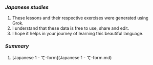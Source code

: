 ### ***Japanese studies***

1. These lessons and their respective exercises were generated using Grok.
2. I understand that these data is free to use, share and edit.
3. I hope it helps in your journey of learning this beautiful language.

### ***Summary***

1. [Japanese 1 - て-form](Japanese 1 - て-form.md)
